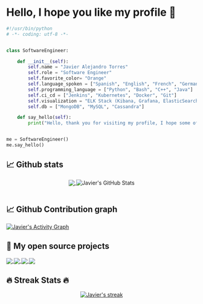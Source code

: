 # Hello, I hope you like my profile 🤗

```python
#!/usr/bin/python
# -*- coding: utf-8 -*-


class SoftwareEngineer:

    def __init__(self):
        self.name = "Javier Alejandro Torres"
        self.role = "Software Engineer"
        self.favorite_color= "Orange"
        self.language_spoken = ["Spanish", "English", "French", "German"]
        self.programming_language = ["Python", "Bash", "C++", "Java"]
        self.ci_cd = ["Jenkins", "Kubernetes", "Docker", "Git"]
        self.visualization = "ELK Stack (Kibana, Grafana, ElasticSearch)"
        self.db = ["MongoDB", "MySQL", "Cassandra"]

    def say_hello(self):
        print("Hello, thank you for visiting my profile, I hope some of my projects will be useful to you.")


me = SoftwareEngineer()
me.say_hello()
```

## 📈 Github stats 

<p align=center>
    <div align=center>
      <a href="https://github.com/anuraghazra/github-readme-stats">
        <img align="center" src="https://github-readme-stats.vercel.app/api/top-langs/?username=javierat&show_icons=true&title_color=FF4500&text_color=ffffff&icon_color=FFD700&bg_color=1d1f21&langs_count=8" />
      </a> 
        <img align="center" src="https://github-readme-stats.vercel.app/api?username=javierat&show_icons=true&line_height=27&count_private=true&title_color=FF4500&text_color=ffffff&icon_color=FFD700&bg_color=1d1f21&include_all_commits=true" alt="Javier's GitHub Stats" />
      </a>         
    </div>
  <br>
  </p>
  
## 📈 Github Contribution graph

  <a href="https://github.com/ashutosh00710/github-readme-activity-graph"><img alt="Javier's Activity Graph" src="https://activity-graph.herokuapp.com/graph/?username=javierat&bg_color=1d1f21&color=FFFFFF&line=FF4500&point=FFFFFF&hide_border=true" />
  </a>
  
## 📕 My open source projects 

<a href="https://github.com/javierat/EarthEngine-MexicoStates">
  <img align="center" src="https://github-readme-stats.vercel.app/api/pin/?username=javierat&repo=EarthEngine-MexicoStates&title_color=FF4500&text_color=ffffff&icon_color=FFD700&bg_color=1d1f21"" />
</a>

<a href="https://github.com/javierat/javierat">
  <img align="center" src="https://github-readme-stats.vercel.app/api/pin/?username=javierat&repo=javierat&title_color=FF4500&text_color=ffffff&icon_color=FFD700&bg_color=1d1f21"" />
</a>

<a href="https://github.com/javierat/Container-ship">
  <img align="center" src="https://github-readme-stats.vercel.app/api/pin/?username=javierat&repo=Container-ship&title_color=FF4500&text_color=ffffff&icon_color=FFD700&bg_color=1d1f21"" />
</a>

<a href="https://github.com/javierat/ArtificialVision">
  <img align="center" src="https://github-readme-stats.vercel.app/api/pin/?username=javierat&repo=ArtificialVision&title_color=FF4500&text_color=ffffff&icon_color=FFD700&bg_color=1d1f21"" />
</a>

## 🔥 Streak Stats 🔥
<p align=center>

    
<a href="https://github.com/javierat/javierat">
    <img align="center" alt="Javier's streak" src="https://github-readme-streak-stats.herokuapp.com/?user=javierat&theme=dark&hide_border=true"/> 
</a>

   
  <br>
  </p>
